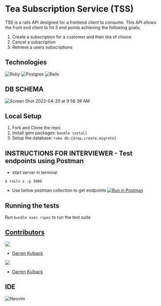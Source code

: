 # Tea Subscription Service (TSS)
TSS is a rails API designed for a frontend client to consume. This API allows the front end client to hit 3 end points achieving the following goals; 
1. Create a subscription for a customer and their tea of choice 
2. Cancel a subscription 
3. Retrieve a users subscriptions 

## Technologies
![Ruby](https://img.shields.io/badge/ruby-%23CC342D.svg?style=for-the-badge&logo=ruby&logoColor=white)
![Postgres](https://img.shields.io/badge/postgres-%23316192.svg?style=for-the-badge&logo=postgresql&logoColor=white)
![Rails](https://img.shields.io/badge/rails-%23CC0000.svg?style=for-the-badge&logo=ruby-on-rails&logoColor=white)


## DB SCHEMA
![Screen Shot 2022-04-20 at 9 56 39 AM](https://user-images.githubusercontent.com/83717116/164272870-2dbcfe5f-4e91-46ce-bf3c-4eea813e960b.png)

  
## Local Setup

1. Fork and Clone the repo
2. Install gem packages: `bundle install`
3. Setup the database: `rake db:{drop,create,migrate}` 

## INSTRUCTIONS FOR INTERVIEWER - Test endpoints using Postman

* start server in terminal
``` 
$ rails s -p 3000
``` 
* Use below postman collection to get endpoints
[![Run in Postman](https://run.pstmn.io/button.svg)](https://app.getpostman.com/run-collection/163e0d581ec2c0996b89?action=collection%2Fimport)



## Running the tests
Run `bundle exec rspec` to run the test suite

## <ins>Contributors</ins>
<p>
  <img src="https://img.shields.io/badge/LinkedIn-0077B5?style=for-the-badge&logo=linkedin&logoColor=white" />
</p>

- [Darren Kulback](https://www.linkedin.com/in/darren-kulback-9b2394189/)

<p>
  <img src="https://img.shields.io/badge/GitHub-100000?style=for-the-badge&logo=github&logoColor=white" />
</p>

- [Darren Kulback](https://github.com/dkulback)
## IDE
![Neovim](https://img.shields.io/badge/NeoVim-%2357A143.svg?&style=for-the-badge&logo=neovim&logoColor=white)

